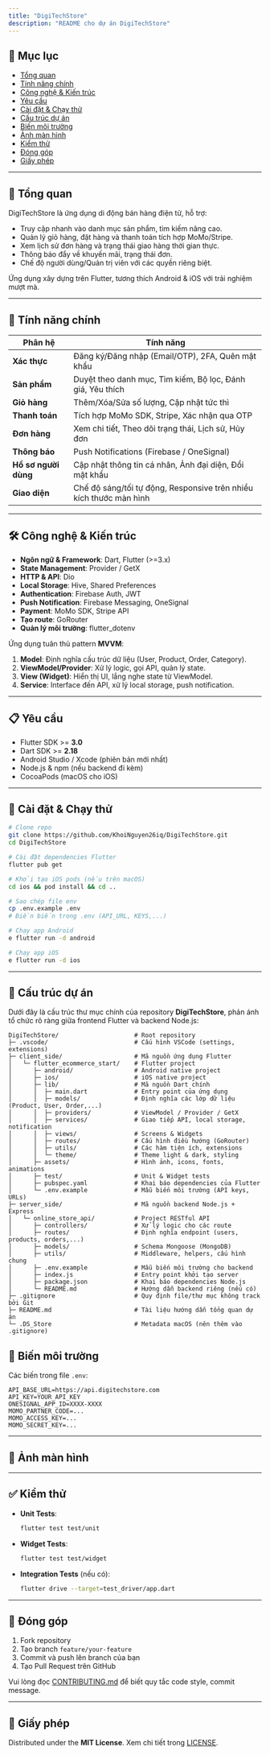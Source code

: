 ```yaml
---
title: "DigiTechStore"
description: "README cho dự án DigiTechStore"
---
```


## 📖 Mục lục

* [Tổng quan](#tổng-quan)
* [Tính năng chính](#tính-năng-chính)
* [Công nghệ & Kiến trúc](#công-nghệ--kiến-trúc)
* [Yêu cầu](#yêu-cầu)
* [Cài đặt & Chạy thử](#cài-đặt--chạy-thử)
* [Cấu trúc dự án](#cấu-trúc-dự-án)
* [Biến môi trường](#biến-môi-trường)
* [Ảnh màn hình](#ảnh-màn-hình)
* [Kiểm thử](#kiểm-thử)
* [Đóng góp](#đóng-góp)
* [Giấy phép](#giấy-phép)

---

## 📝 Tổng quan

DigiTechStore là ứng dụng di động bán hàng điện tử, hỗ trợ:

* Truy cập nhanh vào danh mục sản phẩm, tìm kiếm nâng cao.
* Quản lý giỏ hàng, đặt hàng và thanh toán tích hợp MoMo/Stripe.
* Xem lịch sử đơn hàng và trạng thái giao hàng thời gian thực.
* Thông báo đẩy về khuyến mãi, trạng thái đơn.
* Chế độ người dùng/Quản trị viên với các quyền riêng biệt.

Ứng dụng xây dựng trên Flutter, tương thích Android & iOS với trải nghiệm mượt mà.

---

## 🚀 Tính năng chính

| Phân hệ              | Tính năng                                                          |
| -------------------- | ------------------------------------------------------------------ |
| **Xác thực**         | Đăng ký/Đăng nhập (Email/OTP), 2FA, Quên mật khẩu                  |
| **Sản phẩm**         | Duyệt theo danh mục, Tìm kiếm, Bộ lọc, Đánh giá, Yêu thích         |
| **Giỏ hàng**         | Thêm/Xóa/Sửa số lượng, Cập nhật tức thì                            |
| **Thanh toán**       | Tích hợp MoMo SDK, Stripe, Xác nhận qua OTP                        |
| **Đơn hàng**         | Xem chi tiết, Theo dõi trạng thái, Lịch sử, Hủy đơn                |
| **Thông báo**        | Push Notifications (Firebase / OneSignal)                          |
| **Hồ sơ người dùng** | Cập nhật thông tin cá nhân, Ảnh đại diện, Đổi mật khẩu             |
| **Giao diện**        | Chế độ sáng/tối tự động, Responsive trên nhiều kích thước màn hình |

---

## 🛠️ Công nghệ & Kiến trúc

* **Ngôn ngữ & Framework**: Dart, Flutter (>=3.x)
* **State Management**: Provider / GetX
* **HTTP & API**: Dio
* **Local Storage**: Hive, Shared Preferences
* **Authentication**: Firebase Auth, JWT
* **Push Notification**: Firebase Messaging, OneSignal
* **Payment**: MoMo SDK, Stripe API
* **Tạo route**: GoRouter
* **Quản lý môi trường**: flutter\_dotenv

Ứng dụng tuân thủ pattern **MVVM**:

1. **Model**: Định nghĩa cấu trúc dữ liệu (User, Product, Order, Category).
2. **ViewModel/Provider**: Xử lý logic, gọi API, quản lý state.
3. **View (Widget)**: Hiển thị UI, lắng nghe state từ ViewModel.
4. **Service**: Interface đến API, xử lý local storage, push notification.

---

## 📋 Yêu cầu

* Flutter SDK >= **3.0**
* Dart SDK >= **2.18**
* Android Studio / Xcode (phiên bản mới nhất)
* Node.js & npm (nếu backend đi kèm)
* CocoaPods (macOS cho iOS)

---

## 🏁 Cài đặt & Chạy thử

```bash
# Clone repo
git clone https://github.com/KhoiNguyen26iq/DigiTechStore.git
cd DigiTechStore

# Cài đặt dependencies Flutter
flutter pub get

# Khởi tạo iOS pods (nếu trên macOS)
cd ios && pod install && cd ..

# Sao chép file env
cp .env.example .env
# Điền biến trong .env (API_URL, KEYS,...)

# Chạy app Android
e flutter run -d android

# Chạy app iOS
e flutter run -d ios
```

---

## 📂 Cấu trúc dự án

Dưới đây là cấu trúc thư mục chính của repository **DigiTechStore**, phản ánh tổ chức rõ ràng giữa frontend Flutter và backend Node.js:

```
DigiTechStore/                     # Root repository
├─ .vscode/                        # Cấu hình VSCode (settings, extensions)
├─ client_side/                    # Mã nguồn ứng dụng Flutter
│   └─ flutter_ecommerce_start/    # Flutter project
│      ├─ android/                 # Android native project
│      ├─ ios/                     # iOS native project
│      ├─ lib/                     # Mã nguồn Dart chính
│      │  ├─ main.dart             # Entry point của ứng dụng
│      │  ├─ models/               # Định nghĩa các lớp dữ liệu (Product, User, Order,...)
│      │  ├─ providers/            # ViewModel / Provider / GetX
│      │  ├─ services/             # Giao tiếp API, local storage, notification
│      │  ├─ views/                # Screens & Widgets
│      │  ├─ routes/               # Cấu hình điều hướng (GoRouter)
│      │  ├─ utils/                # Các hàm tiện ích, extensions
│      │  └─ theme/                # Theme light & dark, styling
│      ├─ assets/                  # Hình ảnh, icons, fonts, animations
│      ├─ test/                    # Unit & Widget tests
│      ├─ pubspec.yaml             # Khai báo dependencies của Flutter
│      └─ .env.example             # Mẫu biến môi trường (API keys, URLs)
├─ server_side/                    # Mã nguồn backend Node.js + Express
│   └─ online_store_api/           # Project RESTful API
│      ├─ controllers/             # Xử lý logic cho các route
│      ├─ routes/                  # Định nghĩa endpoint (users, products, orders,...)
│      ├─ models/                  # Schema Mongoose (MongoDB)
│      ├─ utils/                   # Middleware, helpers, cấu hình chung
│      ├─ .env.example             # Mẫu biến môi trường cho backend
│      ├─ index.js                 # Entry point khởi tạo server
│      ├─ package.json             # Khai báo dependencies Node.js
│      └─ README.md                # Hướng dẫn backend riêng (nếu có)
├─ .gitignore                      # Quy định file/thư mục không track bởi Git
├─ README.md                       # Tài liệu hướng dẫn tổng quan dự án
└─ .DS_Store                       # Metadata macOS (nên thêm vào .gitignore)
```

## 🔧 Biến môi trường

Các biến trong file `.env`:

```
API_BASE_URL=https://api.digitechstore.com
API_KEY=YOUR_API_KEY
ONESIGNAL_APP_ID=XXXX-XXXX
MOMO_PARTNER_CODE=...
MOMO_ACCESS_KEY=...
MOMO_SECRET_KEY=...
```

---

## 📸 Ảnh màn hình

---

## ✅ Kiểm thử

* **Unit Tests**:

  ```bash
  flutter test test/unit
  ```
* **Widget Tests**:

  ```bash
  flutter test test/widget
  ```
* **Integration Tests** (nếu có):

  ```bash
  flutter drive --target=test_driver/app.dart
  ```

---

## 🤝 Đóng góp

1. Fork repository
2. Tạo branch `feature/your-feature`
3. Commit và push lên branch của bạn
4. Tạo Pull Request trên GitHub

Vui lòng đọc [CONTRIBUTING.md](CONTRIBUTING.md) để biết quy tắc code style, commit message.

---

## 📄 Giấy phép

Distributed under the **MIT License**. Xem chi tiết trong [LICENSE](LICENSE).
